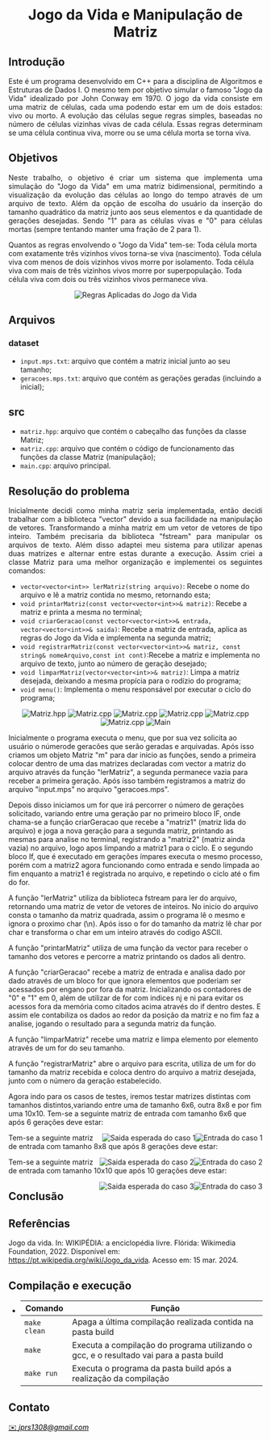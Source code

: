 <h1 align="center" font-size="200em"><b>Jogo da Vida e Manipulação de Matriz</b></h1>

## Introdução
<p align="justify">
Este é um programa desenvolvido em C++ para a disciplina de Algoritmos e Estruturas de Dados I. O mesmo tem por objetivo simular o famoso "Jogo da Vida" idealizado por John Conway em 1970. O jogo da vida consiste em uma matriz de células, cada uma podendo estar em um de dois estados: vivo ou morto. A evolução das células segue regras simples, baseadas no número de células vizinhas vivas de cada célula. Essas regras determinam se uma célula continua viva, morre ou se uma célula morta se torna viva.

</p>

## Objetivos
<p align="justify">
Neste trabalho, o objetivo é criar um sistema que implementa uma simulação do "Jogo da Vida" em uma matriz bidimensional, permitindo a visualização da evolução das células ao longo do tempo através de um arquivo de texto. Além da opção de escolha do usuário da inserção do tamanho quadrático da matriz junto aos seus elementos e da quantidade de gerações desejadas. Sendo "1" para as células vivas e "0" para células mortas (sempre tentando manter uma fração de 2 para 1).

Quantos as regras envolvendo o "Jogo da Vida" tem-se:
Toda célula morta com exatamente três vizinhos vivos torna-se viva (nascimento).
Toda célula viva com menos de dois vizinhos vivos morre por isolamento.
Toda célula viva com mais de três vizinhos vivos morre por superpopulação.
Toda célula viva com dois ou três vizinhos vivos permanece viva.

<p align="center">
  <img src="https://res.cloudinary.com/practicaldev/image/fetch/s--zzjhiEgj--/c_limit%2Cf_auto%2Cfl_progressive%2Cq_auto%2Cw_800/https://dev-to-uploads.s3.amazonaws.com/uploads/articles/o6kefkya5x9wfz94hmku.png" alt="Regras Aplicadas do Jogo da Vida">
</p>

## Arquivos
### dataset
- ```input.mps.txt```: arquivo que contém a matriz inicial junto ao seu tamanho;
- ```geracoes.mps.txt```: arquivo que contém as gerações geradas (incluindo a inicial);
## src
- ```matriz.hpp```: arquivo que contém o cabeçalho das funções da classe Matriz;
- ```matriz.cpp```: arquivo que contém o código de funcionamento das funções da classe Matriz (manipulação);
- ```main.cpp```: arquivo principal.

## Resolução do problema
<p align="justify">
Inicialmente decidi como minha matriz seria implementada, então decidi trabalhar com a biblioteca "vector" devido a sua facilidade na manipulação de vetores. Transformando a minha matriz em um vetor de vetores de tipo inteiro. Também precisaria da biblioteca "fstream" para manipular os arquivos de texto. Além disso adaptei meu sistema para utilizar apenas duas matrizes e alternar entre estas durante a execução. Assim criei a classe Matriz para uma melhor organização e implementei os seguintes comandos:
  
- ```vector<vector<int>> lerMatriz(string arquivo)```: Recebe o nome do arquivo e lê a matriz contida no mesmo, retornando esta;
- ```void printarMatriz(const vector<vector<int>>& matriz)```: Recebe a matriz e printa a mesma no terminal;
- ```void criarGeracao(const vector<vector<int>>& entrada, vector<vector<int>>& saida)```: Recebe a matriz de entrada, aplica as regras do Jogo da Vida e implementa na segunda matriz;
- ```void registrarMatriz(const vector<vector<int>>& matriz, const string& nomeArquivo,const int cont)```:Recebe a matriz e implementa no arquivo de texto, junto ao número de geração desejado;
- ```void limparMatriz(vector<vector<int>>& matriz)```: Limpa a matriz desejada, deixando a mesma propícia para o rodízio do programa;
- ```void menu()```: Implementa o menu responsável por executar o ciclo do programa;

<p align="center">
  <img src="figuras/MatrizHPP.png" alt="Matriz.hpp">
  <img src="figuras/MATRIZCPP1.png" alt="Matriz.cpp">
  <img src="figuras/MATRIZCPP2.png" alt="Matriz.cpp">
  <img src="figuras/MATRIZCPP3.png" alt="Matriz.cpp">
  <img src="figuras/MATRIZCPP4.png" alt="Matriz.cpp">
  <img src="figuras/MATRIZCPP5.png" alt="Matriz.cpp">
  <img src="figuras/MAIN.png" alt="Main">
</p>

Inicialmente o programa executa o menu, que por sua vez solicita ao usuário o númerode geracões que serão geradas e arquivadas. Após isso criamos um objeto Matriz "m" para dar inicio as funções, sendo a primeira colocar dentro de uma das matrizes declaradas com vector a matriz do arquivo através da função "lerMatriz", a segunda permanece vazia para receber a primeira geração. Após isso também registramos a matriz do arquivo "input.mps" no arquivo "geracoes.mps".

Depois disso iniciamos um for que irá percorrer o número de gerações solicitado, variando entre uma geração par no primeiro bloco IF, onde chama-se a função criarGeracao que recebe a "matriz1" (matriz lida do arquivo) e joga a nova geração para a segunda matriz, printando as mesmas para analise no terminal, registrando a "matriz2" (matriz ainda vazia) no arquivo, logo apos limpando a matriz1 para o ciclo. E o segundo bloco If, que é executado em gerações ímpares executa o mesmo processo, porém com a matriz2 agora funcionando como entrada e sendo limpada ao fim enquanto a matriz1 é registrada no arquivo, e repetindo o ciclo até o fim do for.

A função "lerMatriz" utiliza da biblioteca fstream para ler do arquivo, retornando uma matriz de vetor de vetores de inteiros. No inicio do arquivo consta o tamanho da matriz quadrada, assim o programa lê o mesmo e ignora o proximo char (\n). Após isso o for do tamanho da matriz lê char por char e transforma o char em um inteiro através do codigo ASCII.

A função "printarMatriz" utiliza de uma função da vector para receber o tamanho dos vetores e percorre a matriz printando os dados ali dentro.

A função "criarGeracao" recebe a matriz de entrada e analisa dado por dado através de um bloco for que ignora elementos que poderiam ser acessados por engano por fora da matriz. Inicializando os contadores de "0" e "1" em 0, além de utilizar de for com indices nj e ni para evitar os acessos fora da memória como citados acima através do if dentro destes. E assim ele contabiliza os dados ao redor da posição da matriz e no fim faz a analise, jogando o resultado para a segunda matriz da função.

A função "limparMatriz" recebe uma matriz e limpa elemento por elemento através de um for do seu tamanho.

A função "registrarMatriz" abre o arquivo para escrita, utiliza de um for do tamanho da matriz recebida e coloca dentro do arquivo a matriz desejada, junto com o número da geração estabelecido.

Agora indo para os casos de testes, iremos testar matrizes distintas com tamanhos distintos,variando entre uma de tamanho 6x6, outra 8x8 e por fim uma 10x10. 
Tem-se a seguinte matriz de entrada com tamanho 6x6 que após 6 gerações deve estar:
<p align="center">
  <img src="figuras/CASO1ENTRADA.png" alt="Entrada do caso 1" style="float:right; max-width:45%;">
  <img src="figuras/CASO1SAIDA.png" alt="Saida esperada do caso 1" style="float:right; max-width:45%;">
</p>

Tem-se a seguinte matriz de entrada com tamanho 8x8 que após 8 gerações deve estar:
<p align="center">
  <img src="figuras/CASO2ENTRADA.png" alt="Entrada do caso 2" style="float:right; max-width:45%;">
  <img src="figuras/CASO2SAIDA.png" alt="Saida esperada do caso 2" style="float:right; max-width:45%;">
</p>

Tem-se a seguinte matriz de entrada com tamanho 10x10 que após 10 gerações deve estar:
<p align="center">
  <img src="figuras/CASO3ENTRADA.png" alt="Entrada do caso 3" style="float:right; max-width:45%;">
  <img src="figuras/CASO3SAIDA.png" alt="Saida esperada do caso 3" style="float:right; max-width:45%;">
</p>


</p>


## Conclusão
<p align="justify">
</p> 

## Referências
  Jogo da vida. In: WIKIPÉDIA: a enciclopédia livre. Flórida: Wikimedia Foundation, 2022. Disponível em: <a href="https://pt.wikipedia.org/wiki/Jogo_da_vida">https://pt.wikipedia.org/wiki/Jogo_da_vida</a>. Acesso em: 15 mar. 2024.



## Compilação e execução
* | Comando                |  Função                                                                                           |                     
  | -----------------------| ------------------------------------------------------------------------------------------------- |
  |  `make clean`          | Apaga a última compilação realizada contida na pasta build                                        |
  |  `make`                | Executa a compilação do programa utilizando o gcc, e o resultado vai para a pasta build           |
  |  `make run`            | Executa o programa da pasta build após a realização da compilação                                 |

## Contato
<div>
<a style="color:black" href="mailto:juliarezende34@gmail.com?subject=[GitHub]%20Source%20Dynamic%20Lists">
✉️ <i>jprs1308@gmail.com</i>
</a>
